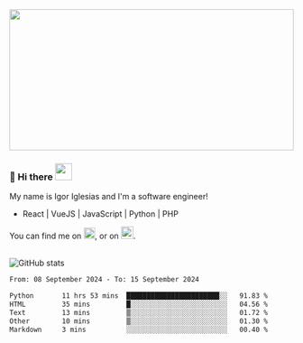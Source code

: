 <img src="https://c.tenor.com/KjVxfRrrncUAAAAd/matrix.gif" width="100%" height="250px">

### 🔭 Hi there <img src="https://raw.githubusercontent.com/MartinHeinz/MartinHeinz/master/wave.gif" width="30px">


My name is Igor Iglesias and I'm a software engineer!
<br>

<ul>
  <li> React | VueJS | JavaScript | Python | PHP </li>
</ul>
You can find me on <a href="https://twitter.com/IgorIglesias5"><img src="https://i.imgur.com/JLLlB5S.png" width="20px"></a>, or on <a href="https://www.linkedin.com/in/igor-iglesias-62478428/"><img src="https://i.imgur.com/PXyIkWx.png" width="22px"></a>.

<br>
<br>

![GitHub stats](https://github-readme-stats.vercel.app/api?username=igoiglesias&show_icons=true&count_private=true&theme=chartreuse-dark&hide_title=true)

<!--START_SECTION:waka-->

```txt
From: 08 September 2024 - To: 15 September 2024

Python       11 hrs 53 mins  ███████████████████████░░   91.83 %
HTML         35 mins         █░░░░░░░░░░░░░░░░░░░░░░░░   04.56 %
Text         13 mins         ▒░░░░░░░░░░░░░░░░░░░░░░░░   01.72 %
Other        10 mins         ▒░░░░░░░░░░░░░░░░░░░░░░░░   01.30 %
Markdown     3 mins          ░░░░░░░░░░░░░░░░░░░░░░░░░   00.40 %
```

<!--END_SECTION:waka-->
